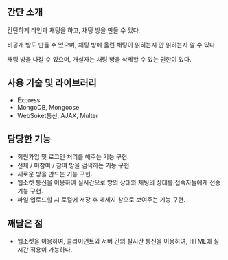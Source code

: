 ## 간단 소개

  간단하게 타인과 채팅을 하고, 채팅 방을 만들 수 있다. 

  비공개 방도 만들 수 있으며, 채팅 방에 올린 채팅이 읽히는지 안 읽히는지 알 수 있다. 

  채팅 방을 나갈 수 있으며, 개설자는 채팅 방을 삭제할 수 있는 권한이 있다.


## 사용 기술 및 라이브러리

- Express
- MongoDB, Mongoose
- WebSoket통신, AJAX, Multer

## 담당한 기능

- 회원가입 및 로그인 처리를 해주는 기능 구현.
- 전체 / 미참여 / 참여 방을 검색하는 기능 구현.
- 새로운 방을 만드는 기능 구현.
- 웹소켓 통신을 이용하여 실시간으로 방의 상태와 채팅의 상태를 접속자들에게 전송 기능 구현.
- 파일 업로드할 시 로컬에 저장 후 메세지 창으로 보여주는 기능 구현.

## 깨달은 점

- 웹소켓을 이용하여, 클라이언트와 서버 간의 실시간 통신을 이용하여, HTML에 실시간 적용이 가능하다.
